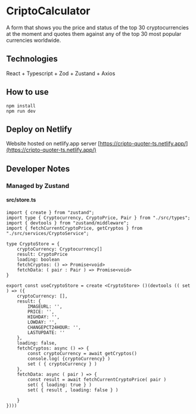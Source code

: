 # CriptoCalculator 
A form that shows you the price and status of the top 30 cryptocurrencies at the moment and quotes them against any of the top 30 most popular currencies worldwide.
## Technologies
React + Typescript + Zod + Zustand + Axios
## How to use
```
npm install
npm run dev
```
## Deploy on Netlify
Website hosted on netlify.app server
[https://cripto-quoter-ts.netlify.app/](https://cripto-quoter-ts.netlify.app/)
## Developer Notes
### Managed by Zustand
#### src/store.ts
```
import { create } from "zustand";
import type { Cryptocurrency, CryptoPrice, Pair } from "./src/types";
import { devtools } from "zustand/middleware";
import { fetchCurrentCryptoPrice, getCryptos } from "./src/services/CryptoService";

type CryptoStore = {
    cryptoCurrency: Cryptocurrency[]
    result: CryptoPrice
    loading: boolean
    fetchCryptos: () => Promise<void>
    fetchData: ( pair : Pair ) => Promise<void>
}

export const useCryptoStore = create <CryptoStore> ()(devtools (( set ) => ({
    cryptoCurrency: [],
    result: {
        IMAGEURL: '',
        PRICE: '',
        HIGHDAY: '',
        LOWDAY: '',
        CHANGEPCT24HOUR: '',
        LASTUPDATE: ''
    },
    loading: false,
    fetchCryptos: async () => {
        const cryptoCurrency = await getCryptos()
        console.log( {cryptoCurrency} )
        set ( { cryptoCurrency } )
    },
    fetchData: async ( pair ) => {
        const result = await fetchCurrentCryptoPrice( pair )
        set( { loading: true } )
        set( { result , loading: false } )
        
    }
})))
```
